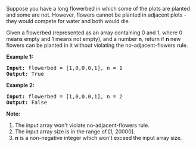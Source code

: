 Suppose you have a long flowerbed in which some of the plots are planted and some are not. However, flowers cannot be planted in adjacent plots - they would compete for water and both would die.

Given a flowerbed (represented as an array containing 0 and 1, where 0 means empty and 1 means not empty), and a number **n**, return if **n** new flowers can be planted in it without violating the no-adjacent-flowers rule.

**Example 1:**
<pre>
<b>Input:</b> flowerbed = [1,0,0,0,1], n = 1
<b>Output:</b> True
</pre>

**Example 2:**
<pre>
<b>Input:</b> flowerbed = [1,0,0,0,1], n = 2
<b>Output:</b> False
</pre>

**Note:**

 1. The input array won't violate no-adjacent-flowers rule.
 2. The input array size is in the range of [1, 20000].
 3. **n** is a non-negative integer which won't exceed the input array size.
